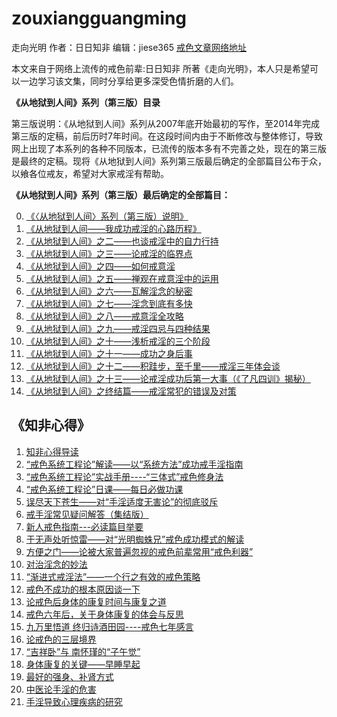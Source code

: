# zouxiangguangming
走向光明
 作者：日日知非
 编辑：jiese365
 [戒色文章网络地址](https://github.com/jiese365/zouxiangguangming)

本文来自于网络上流传的戒色前辈:日日知非 所著《走向光明》，本人只是希望可以一边学习该文集，同时分享给更多深受色情折磨的人们。


**《从地狱到人间》系列（第三版）目录** 

第三版说明：《从地狱到人间》系列从2007年底开始最初的写作，至2014年完成第三版的定稿，前后历时7年时间。在这段时间内由于不断修改与整体修订，导致网上出现了本系列的各种不同版本，已流传的版本多有不完善之处，现在的第三版是最终的定稿。现将《从地狱到人间》系列第三版最后确定的全部篇目公布于众，以飨各位戒友，希望对大家戒淫有帮助。  

 **《从地狱到人间》系列（第三版）最后确定的全部篇目：**  

0.  [《〈从地狱到人间〉系列（第三版）说明》](2-导读.md)  
1.  [《从地狱到人间——我成功戒淫的心路历程》](3-我成功戒淫的心路历程.md)
2.  [《从地狱到人间》之二——也谈戒淫中的自力行持](4-也谈戒淫中的自力行持.md)
3.  [《从地狱到人间》之三——论戒淫的临界点](5-论戒淫的临界点.md)
4.  [《从地狱到人间》之四——如何戒意淫](6-如何戒意淫.md)   
5.  [《从地狱到人间》之五——禅观在戒意淫中的运用](7-禅观在戒意淫中的运用.md)
6.  [《从地狱到人间》之六——瓦解淫念的秘密](8-瓦解淫念的秘密.md)
7.  [《从地狱到人间》之七——淫念到底有多快](9-淫念到底有多快.md)
8.  [《从地狱到人间》之八——戒意淫全攻略](10-戒意淫全攻略.md)
9.  [《从地狱到人间》之九——戒淫四忌与四种结果](1-戒淫四忌与四种结果.md)
10. [《从地狱到人间》之十——浅析戒淫的三个阶段](12-浅析戒淫的三个阶段.md)
11. [《从地狱到人间》之十一——成功之身后事](13-成功之身后事.md)
12. [《从地狱到人间》之十二——积跬步，至千里——戒淫三年体会谈](14-戒淫三年体会谈.md)
13. [《从地狱到人间》之十三——论戒淫成功后第一大事（《了凡四训》揭秘）](15-论戒淫成功后第一大事.md)
14. [《从地狱到人间》之终结篇——戒淫常犯的错误及对策](16-戒淫常犯的错误及对策.md)   


## 《知非心得》

1. [知非心得导读](17-知非心得导读.md)
2. [“戒色系统工程论”解读——以“系统方法”成功戒手淫指南 ](18-戒色系统工程论.md)		
3. [“戒色系统工程论”实战手册----“三体式”戒色修身法](三体式戒色修身法.md) 	
4. [“戒色系统工程论”日课——每日必做功课](20-戒色系统工程论日课.md) 
5.  [误尽天下苍生——对“手淫适度无害论”的彻底驳斥](21-手淫无害论-无尽天下苍生.md)   
6.  [戒手淫常见疑问解答（集结版）](戒手淫常见疑问解答.md) 
7.  [新人戒色指南---必读篇目举要](23-新人戒色指南.md) 
8.  [于无声处听惊雷——对“光明蜘蛛兄”戒色成功模式的解读](24-对光明蜘蛛成功戒色的解读.md) 
9.  [方便之门——论被大家普遍忽视的戒色前辈常用“戒色利器”](25-论被大家普遍忽视的戒色前辈常用的戒色利器.md)
10. [对治淫念的妙法](26-对治淫念的妙法.md) 
11. [“渐进式戒淫法”——一个行之有效的戒色策略](27-渐进式戒淫法.md)
12. [戒色不成功的根本原因谈一下](28-戒色不成功的根本性原因谈一下.md) 
13. [论戒色后身体的康复时间与康复之道](29-论戒色后身体的康复时间与康复之道.md) 
14. [戒色六年后，关于身体康复的体会与反思](30-戒色六年后的体会与反思.md) 
15. [九万里悟道 终归诗酒田园----戒色七年感言](31-戒色七年感言.md) 
16. [论戒色的三层境界](32-论戒色的三层境界.md) 
17. [“吉祥卧”与 南怀瑾的“子午觉”](33-吉祥卧与南怀瑾的子午觉.md)
18. [身体康复的关键——早睡早起](34-身体康复的关键-早睡早起.md)
19. [最好的强身、补肾方式](35-最好最迅速的强身补肾方式.md) 
20. [中医论手淫的危害](36-中医论手淫的危害.md) 
21. [手淫导致心理疾病的研究](37-手淫导致心理疾病的研究.md) 